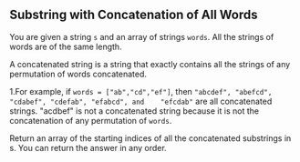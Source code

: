 ## Substring with Concatenation of All Words

You are given a string `s` and an array of strings `words`. All the strings of words are of the same length.

A concatenated string is a string that exactly contains all the strings of any permutation of words concatenated.

  1.For example, if `words = ["ab","cd","ef"]`, then `"abcdef", "abefcd", "cdabef", "cdefab", "efabcd", and   
    "efcdab"` are all concatenated strings. "acdbef" is not a concatenated string because it is not the concatenation of any permutation of `words`. 

Return an array of the starting indices of all the concatenated substrings in s. You can return the answer in any order.
